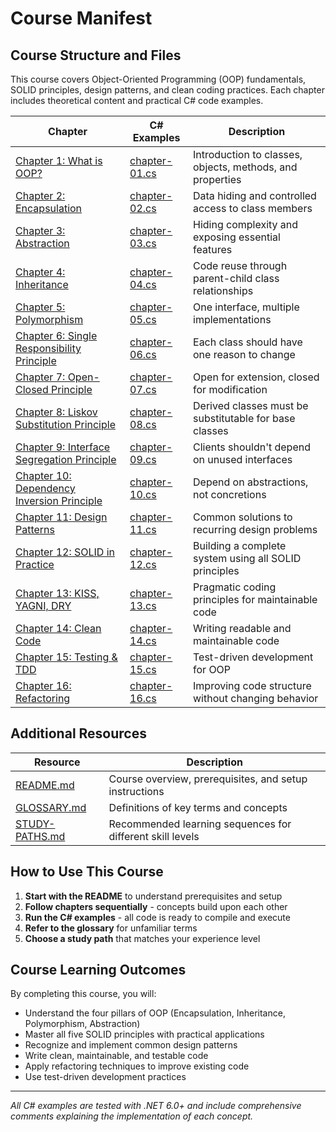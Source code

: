 # Course Manifest

## Course Structure and Files

This course covers Object-Oriented Programming (OOP) fundamentals, SOLID principles, design patterns, and clean coding practices. Each chapter includes theoretical content and practical C# code examples.

| Chapter | C# Examples | Description |
|---------|-------------|-------------|
| [Chapter 1: What is OOP?](chapters/chapter-01-what-is-oop.md) | [chapter-01.cs](code-examples/chapter-01.cs) | Introduction to classes, objects, methods, and properties |
| [Chapter 2: Encapsulation](chapters/chapter-02-encapsulation.md) | [chapter-02.cs](code-examples/chapter-02.cs) | Data hiding and controlled access to class members |
| [Chapter 3: Abstraction](chapters/chapter-03-abstraction.md) | [chapter-03.cs](code-examples/chapter-03.cs) | Hiding complexity and exposing essential features |
| [Chapter 4: Inheritance](chapters/chapter-04-inheritance.md) | [chapter-04.cs](code-examples/chapter-04.cs) | Code reuse through parent-child class relationships |
| [Chapter 5: Polymorphism](chapters/chapter-05-polymorphism.md) | [chapter-05.cs](code-examples/chapter-05.cs) | One interface, multiple implementations |
| [Chapter 6: Single Responsibility Principle](chapters/chapter-06-srp.md) | [chapter-06.cs](code-examples/chapter-06.cs) | Each class should have one reason to change |
| [Chapter 7: Open-Closed Principle](chapters/chapter-07-ocp.md) | [chapter-07.cs](code-examples/chapter-07.cs) | Open for extension, closed for modification |
| [Chapter 8: Liskov Substitution Principle](chapters/chapter-08-lsp.md) | [chapter-08.cs](code-examples/chapter-08.cs) | Derived classes must be substitutable for base classes |
| [Chapter 9: Interface Segregation Principle](chapters/chapter-09-isp.md) | [chapter-09.cs](code-examples/chapter-09.cs) | Clients shouldn't depend on unused interfaces |
| [Chapter 10: Dependency Inversion Principle](chapters/chapter-10-dip.md) | [chapter-10.cs](code-examples/chapter-10.cs) | Depend on abstractions, not concretions |
| [Chapter 11: Design Patterns](chapters/chapter-11-design-patterns.md) | [chapter-11.cs](code-examples/chapter-11.cs) | Common solutions to recurring design problems |
| [Chapter 12: SOLID in Practice](chapters/chapter-12-solid-in-practice.md) | [chapter-12.cs](code-examples/chapter-12.cs) | Building a complete system using all SOLID principles |
| [Chapter 13: KISS, YAGNI, DRY](chapters/chapter-13-kiss-yagni-dry.md) | [chapter-13.cs](code-examples/chapter-13.cs) | Pragmatic coding principles for maintainable code |
| [Chapter 14: Clean Code](chapters/chapter-14-clean-code.md) | [chapter-14.cs](code-examples/chapter-14.cs) | Writing readable and maintainable code |
| [Chapter 15: Testing & TDD](chapters/chapter-15-testing-tdd.md) | [chapter-15.cs](code-examples/chapter-15.cs) | Test-driven development for OOP |
| [Chapter 16: Refactoring](chapters/chapter-16-refactoring.md) | [chapter-16.cs](code-examples/chapter-16.cs) | Improving code structure without changing behavior |

## Additional Resources

| Resource | Description |
|----------|-------------|
| [README.md](README.md) | Course overview, prerequisites, and setup instructions |
| [GLOSSARY.md](GLOSSARY.md) | Definitions of key terms and concepts |
| [STUDY-PATHS.md](STUDY-PATHS.md) | Recommended learning sequences for different skill levels |

## How to Use This Course

1. **Start with the README** to understand prerequisites and setup
2. **Follow chapters sequentially** - concepts build upon each other
3. **Run the C# examples** - all code is ready to compile and execute
4. **Refer to the glossary** for unfamiliar terms
5. **Choose a study path** that matches your experience level

## Course Learning Outcomes

By completing this course, you will:
- Understand the four pillars of OOP (Encapsulation, Inheritance, Polymorphism, Abstraction)
- Master all five SOLID principles with practical applications
- Recognize and implement common design patterns
- Write clean, maintainable, and testable code
- Apply refactoring techniques to improve existing code
- Use test-driven development practices

---

*All C# examples are tested with .NET 6.0+ and include comprehensive comments explaining the implementation of each concept.*